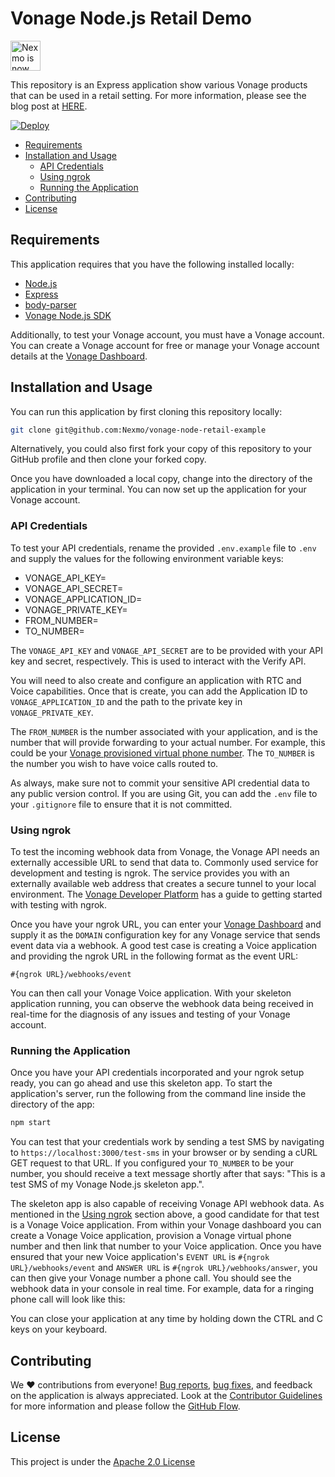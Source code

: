 # Vonage Node.js Retail Demo

<img src="https://developer.nexmo.com/assets/images/Vonage_Nexmo.svg" height="48px" alt="Nexmo is now known as Vonage" />

This repository is an Express application show various Vonage products that can be used
in a retail setting. For more information, please see the blog post at [HERE]().

[![Deploy](https://www.herokucdn.com/deploy/button.svg)](https://heroku.com/deploy)


* [Requirements](#requirements)
* [Installation and Usage](#installation-and-usage)
  * [API Credentials](#api-credentials)
  * [Using ngrok](#using-ngrok)
  * [Running the Application](#running-the-application)
* [Contributing](#contributing)
* [License](#license)

## Requirements

This application requires that you have the following installed locally:

* [Node.js](https://nodejs.org/en/)
* [Express](https://expressjs.com/)
* [body-parser](https://github.com/expressjs/body-parser)
* [Vonage Node.js SDK](https://www.npmjs.com/package/@vonage/server-sdk)

Additionally, to test your Vonage account, you must have a Vonage account. You can create a Vonage account for free or manage your Vonage account details at the [Vonage Dashboard](https://dashboard.nexmo.com).

## Installation and Usage

You can run this application by first cloning this repository locally:

```bash
git clone git@github.com:Nexmo/vonage-node-retail-example
```

Alternatively, you could also first fork your copy of this repository to your GitHub profile and then clone your forked copy.

Once you have downloaded a local copy, change into the directory of the application in your terminal. You can now set up the application for your Vonage account.

### API Credentials

To test your API credentials, rename the provided `.env.example` file to `.env` and supply the values for the following environment variable keys:

* VONAGE_API_KEY=
* VONAGE_API_SECRET=
* VONAGE_APPLICATION_ID=
* VONAGE_PRIVATE_KEY=
* FROM_NUMBER=
* TO_NUMBER=

The `VONAGE_API_KEY` and `VONAGE_API_SECRET` are to be provided with your API key and secret, respectively. This is used to interact with the Verify API.

You will need to also create and configure an application with RTC and Voice capabilities. Once that is create, you can add the Application ID to `VONAGE_APPLICATION_ID` and the path to the private key in `VONAGE_PRIVATE_KEY`.

The `FROM_NUMBER` is the number associated with your application, and is the number that will provide forwarding to your actual number. For example, this could be your [Vonage provisioned virtual phone number](https://developer.nexmo.com/numbers/overview). The `TO_NUMBER` is the number you wish to have voice calls routed to.

As always, make sure not to commit your sensitive API credential data to any public version control. If you are using Git, you can add the `.env` file to your `.gitignore` file to ensure that it is not committed.

### Using ngrok

To test the incoming webhook data from Vonage, the Vonage API needs an externally accessible URL to send that data to. Commonly used service for development and testing is ngrok. The service provides you with an externally available web address that creates a secure tunnel to your local environment. The [Vonage Developer Platform](https://developer.nexmo.com/concepts/guides/testing-with-ngrok) has a guide to getting started with testing with ngrok.

Once you have your ngrok URL, you can enter your [Vonage Dashboard](https://dashboard.nexmo.com) and supply it as the `DOMAIN` configuration key for any Vonage service that sends event data via a webhook. A good test case is creating a Voice application and providing the ngrok URL in the following format as the event URL:

`#{ngrok URL}/webhooks/event`

You can then call your Vonage Voice application. With your skeleton application running, you can observe the webhook data being received in real-time for the diagnosis of any issues and testing of your Vonage account.

### Running the Application

Once you have your API credentials incorporated and your ngrok setup ready, you can go ahead and use this skeleton app. To start the application's server, run the following from the command line inside the directory of the app:

```bash
npm start
```

You can test that your credentials work by sending a test SMS by navigating to `https://localhost:3000/test-sms` in your browser or by sending a cURL GET request to that URL. If you configured your `TO_NUMBER` to be your number, you should receive a text message shortly after that says: "This is a test SMS of my Vonage Node.js skeleton app.".

The skeleton app is also capable of receiving Vonage API webhook data. As mentioned in the [Using ngrok](#using-ngrok) section above, a good candidate for that test is a Vonage Voice application. From within your Vonage dashboard you can create a Vonage Voice application, provision a Vonage virtual phone number and then link that number to your Voice application. Once you have ensured that your new Voice application's `EVENT URL` is `#{ngrok URL}/webhooks/event` and `ANSWER URL` is `#{ngrok URL}/webhooks/answer`, you can then give your Vonage number a phone call. You should see the webhook data in your console in real time. For example, data for a ringing phone call will look like this:

You can close your application at any time by holding down the CTRL and C keys on your keyboard.

## Contributing

We ❤️ contributions from everyone! [Bug reports](https://github.com/Nexmo/node-skeleton-app/issues), [bug fixes](https://github.com/Nexmo/node-skeleton-app/pulls), and feedback on the application is always appreciated. Look at the [Contributor Guidelines](https://github.com/Nexmo/node-skeleton-app/blob/master/CONTRIBUTING.md) for more information and please follow the [GitHub Flow](https://guides.github.com/introduction/flow/index.html).

## License

This project is under the [Apache 2.0 License](LICENSE)
